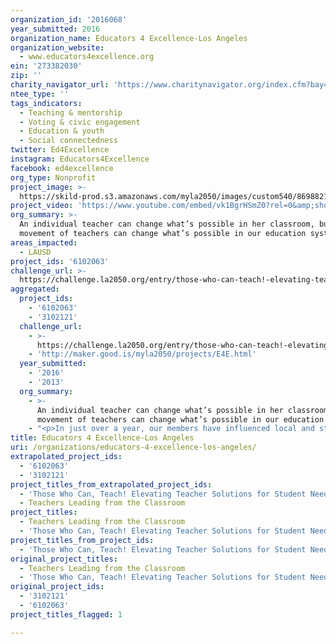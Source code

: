 ```yaml
---
organization_id: '2016068'
year_submitted: 2016
organization_name: Educators 4 Excellence-Los Angeles
organization_website:
  - www.educators4excellence.org
ein: '273382030'
zip: ''
charity_navigator_url: 'https://www.charitynavigator.org/index.cfm?bay=search.profile&ein=273382030'
ntee_type: ''
tags_indicators:
  - Teaching & mentorship
  - Voting & civic engagement
  - Education & youth
  - Social connectedness
twitter: Ed4Excellence
instagram: Educators4Excellence
facebook: ed4excellence
org_type: Nonprofit
project_image: >-
  https://skild-prod.s3.amazonaws.com/myla2050/images/custom540/8698821265741-team88.jpg
project_video: 'https://www.youtube.com/embed/vk1BgrHSmZ0?rel=0&amp;showinfo=0'
org_summary: >-
  An individual teacher can change what’s possible in her classroom, but a
  movement of teachers can change what’s possible in our education system.
areas_impacted:
  - LAUSD
project_ids: '6102063'
challenge_url: >-
  https://challenge.la2050.org/entry/those-who-can-teach!-elevating-teacher-solutions-for-student-needs
aggregated:
  project_ids:
    - '6102063'
    - '3102121'
  challenge_url:
    - >-
      https://challenge.la2050.org/entry/those-who-can-teach!-elevating-teacher-solutions-for-student-needs
    - 'http://maker.good.is/myla2050/projects/E4E.html'
  year_submitted:
    - '2016'
    - '2013'
  org_summary:
    - >-
      An individual teacher can change what’s possible in her classroom, but a
      movement of teachers can change what’s possible in our education system.
    - "<p>In just over a year, our members have influenced local and state education policy. Our early impact has included the following:</p>\n \n \n \n \n \n <p>E4E Members helped break the stalemate on teacher evaluation by presenting their recommendations to UTLA President Fletcher, LAUSD Superintendent Deasy, School Board Members and media, with select recommendations included in the ratified deal.</p>\n \n \n \n \n \n <p>Dozens of E4E Members signed onto an amicus brief calling on California courts to protect students from layoff policies that disproportionately violated the constitutional rights of students and our most vulnerable, low-income schools.</p>\n \n \n \n \n \n <p>100+ E4E Members sent voices to Sacramento to block a regressive bill on teacher evaluation and call for smarter state leadership on education</p>\n \n \n \n \n \n <p>500+ E4E members signed E4Eâ€\x9Ds â€œRaising School Revenue and Achievementâ€\x9D petition calling for increasing school funding and tying revenue to meaningful reform and 20+ engaged voters through door knocking and phone banking.</p>\n \n \n \n \n \n <p>50+ E4E members expanded their influence beyond the classroom by holding leadership positions in their schools, districts and unions.</p>\n \n \n \n \n \n <p>120+ E4E members took their voices to Sacramento to block the passage of a regressive bill on teacher evaluation.</p>\n \n \n \n \n \n <p>40+ E4E media mentions that influenced public opinion through high-profile coverage in Wall Street Journal, Los Angeles Times, Los Angeles Daily, Huffington Post, Education Week, KPCC, KCAL-9 News and others.</p>"
title: Educators 4 Excellence-Los Angeles
uri: /organizations/educators-4-excellence-los-angeles/
extrapolated_project_ids:
  - '6102063'
  - '3102121'
project_titles_from_extrapolated_project_ids:
  - 'Those Who Can, Teach! Elevating Teacher Solutions for Student Needs'
  - Teachers Leading from the Classroom
project_titles:
  - Teachers Leading from the Classroom
  - 'Those Who Can, Teach! Elevating Teacher Solutions for Student Needs'
project_titles_from_project_ids:
  - 'Those Who Can, Teach! Elevating Teacher Solutions for Student Needs'
original_project_titles:
  - Teachers Leading from the Classroom
  - 'Those Who Can, Teach! Elevating Teacher Solutions for Student Needs'
original_project_ids:
  - '3102121'
  - '6102063'
project_titles_flagged: 1

---
```


